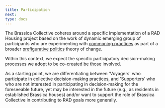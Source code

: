```yaml
---
title: Participation
next: 
type: docs
---
```


The Brassica Collective coheres around a specific implementation of a RAD Housing project based on the work of dynamic emerging group of participants who are experimenting with [commoning practices](https://commonslibrary.org/practising-commoning/) as part of a broader [prefigurative politics](https://commonslibrary.org/prefigurative-politics-in-practice/) theory of change. 

Within this context, we expect the specific participatory decision-making processes we adopt to be co-created be those involved. 

As a starting point, we are differentiating between 'Voyagers' who participate in collective decision-making practices, and 'Supporters' who who are not interested in participating in decision-making for the foreseeable future, yet may be interested in the future (e.g., as residents in established Brassica houses) and/or want to support the role of Brassica Collective in contributing to RAD goals more generally. 

